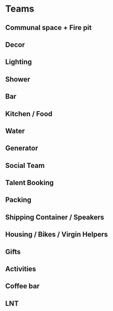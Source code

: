 # Teams

## Communal space + Fire pit

## Decor

## Lighting

## Shower

## Bar

## Kitchen / Food

## Water

## Generator

## Social Team

## Talent Booking

## Packing

## Shipping Container / Speakers

## Housing / Bikes / Virgin Helpers

## Gifts

## Activities

## Coffee bar

## LNT
